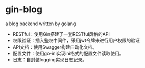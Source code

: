 # gin-blog

a blog backend written by golang

- RESTful：使用Gin搭建了一套RESTful风格的API
- 权限验证：插入鉴权中间件，采用jwt令牌来进行用户权限的验证
- API文档：使用Swagger构建自动化文档。
- 配置文件：使用go-ini实现ini格式的配置文件读取使用。
- 日志：自封装logging实现日志记录。
